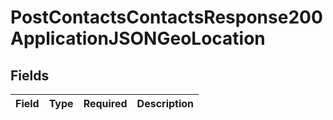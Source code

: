 # PostContactsContactsResponse200ApplicationJSONGeoLocation


## Fields

| Field       | Type        | Required    | Description |
| ----------- | ----------- | ----------- | ----------- |
